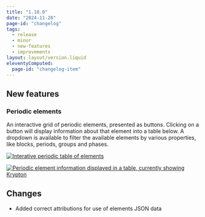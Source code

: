 ```yaml
---
title: "1.18.0"
date: "2024-11-28"
page-id: "changelog"
tags: 
  - release
  - minor
  - new-features
  - improvements
layout: layout/version.liquid
eleventyComputed:
  page-id: "changelog-item"
---
```

## New features
### Periodic elements
An interactive grid of periodic elements, presented as buttons. Clicking on a button will display information about that element into a table below. A dropdown is available to filter the available elements by various properties, like blocks, periods, groups and phases.

[![Interative periodic table of elements](https://github.com/user-attachments/assets/8b32e0d7-7c63-41cd-a9d9-f1d944e9d3f1)](https://github.com/user-attachments/assets/8b32e0d7-7c63-41cd-a9d9-f1d944e9d3f1)

[![Periodic element information displayed in a table, currently showing Krypton](https://github.com/user-attachments/assets/8e750b1c-6cf6-4eef-9c6d-e7088ff6e23e)](https://github.com/user-attachments/assets/8e750b1c-6cf6-4eef-9c6d-e7088ff6e23e)


## Changes
- Added correct attributions for use of elements JSON data
